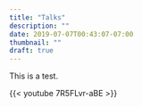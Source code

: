 ```yaml
---
title: "Talks"
description: ""
date: 2019-07-07T00:43:07-07:00
thumbnail: ""
draft: true
---
```


This is a test.

{{< youtube 7R5FLvr-aBE >}}